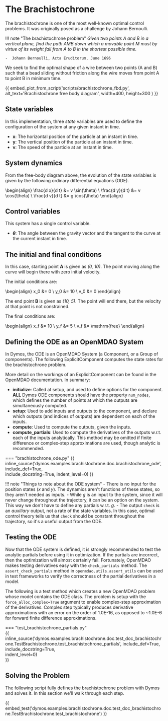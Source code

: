 # The Brachistochrone

The brachistochrone is one of the most well-known optimal control problems.
It was originally posed as a challenge by Johann Bernoulli.

!!! note "The brachistochrone problem"
    _Given two points A and B in a vertical plane, find the path AMB
    down which a movable point M must by virtue of its weight fall from
    A to B in the shortest possible time._

    -  Johann Bernoulli, Acta Eruditorum, June 1696

We seek to find the optimal shape of a wire between two points (A and B) such that a bead sliding
without friction along the wire moves from point A to point B in minimum time.

{{ embed_plot_from_script('scripts/brachistochrone_fbd.py',
alt_text='Brachistochrone free body diagram',
width=400,
height=300
) }}

## State variables

In this implementation, three _state_ variables are used to define the configuration of the system at any given instant in time.

- **x**: The horizontal position of the particle at an instant in time.
- **y**: The vertical position of the particle at an instant in time.
- **v**: The speed of the particle at an instant in time.

## System dynamics

From the free-body diagram above, the evolution of the state variables is given by the following ordinary differential equations (ODE).

\begin{align}
    \frac{d x}{d t} &= v \sin(\theta) \\
    \frac{d y}{d t} &= v \cos(\theta) \\
    \frac{d v}{d t} &= g \cos(\theta)
\end{align}

## Control variables

This system has a single control variable.

- **$\theta$**: The angle between the gravity vector and the tangent to the curve at the current instant in time.

## The initial and final conditions

In this case, starting point **A** is given as _(0, 10)_.
The point moving along the curve will begin there with zero initial velocity.

The initial conditions are:

\begin{align}
    x_0 &= 0 \\
    y_0 &= 10 \\
    v_0 &= 0
\end{align}

The end point **B** is given as _(10, 5)_.
The point will end there, but the velocity at that point is not constrained.

The final conditions are:

\begin{align}
    x_f &= 10 \\
    y_f &= 5 \\
    v_f &= \mathrm{free}
\end{align}

## Defining the ODE as an OpenMDAO System

In Dymos, the ODE is an OpenMDAO System (a Component, or a Group of components).
The following ExplicitComponent computes the state rates for the brachistochrone problem.

More detail on the workings of an ExplicitComponent can be found in the OpenMDAO documentation.  In summary:

- **initialize**:  Called at setup, and used to define options for the component.  **ALL** Dymos ODE components should have the property `num_nodes`, which defines the number of points at which the outputs are simultaneously computed.
- **setup**: Used to add inputs and outputs to the component, and declare which outputs (and indices of outputs) are dependent on each of the inputs.
- **compute**: Used to compute the outputs, given the inputs.
- **compute_partials**: Used to compute the derivatives of the outputs w.r.t. each of the inputs analytically.  This method may be omitted if finite difference or complex-step approximations are used, though analytic is recommended.

=== "brachistochrone_ode.py"
{{ inline_source('dymos.examples.brachistochrone.doc.brachistochrone_ode',
include_def=True,  
include_docstring=True,
indent_level=0)
}}

!!! note "Things to note about the ODE system"
    - There is no input for the position states ($x$ and $y$).  The dynamics aren't functions of these states, so they aren't needed as inputs.
    - While $g$ is an input to the system, since it will never change throughout the trajectory, it can be an option on the system.  This way we don't have to define any partials w.r.t. $g$.
    - The output `check` is an _auxiliary_ output, not a rate of the state variables.  In this case, optimal control theory tells us that `check` should be constant throughout the trajectory, so it's a useful output from the ODE.

## Testing the ODE

Now that the ODE system is defined, it is strongly recommended to test the analytic partials before using it in optimization.
If the partials are incorrect, then the optimization will almost certainly fail.
Fortunately, OpenMDAO makes testing derivatives easy with the `check_partials` method.
The `assert_check_partials` method in `openmdao.utils.assert_utils` can be used in test frameworks to verify the correctness of the partial derivatives in a model.

The following is a test method which creates a new OpenMDAO problem whose model contains the ODE class.
The problem is setup with the `force_alloc_complex=True` argument to enable complex-step approximation of the derivatives.
Complex step typically produces derivative approximations with an error on the order of 1.0E-16, as opposed to ~1.0E-6 for forward finite difference approximations.

=== "test_brachistochrone_partials.py"  
{{ inline_source('dymos.examples.brachistochrone.doc.test_doc_brachistochrone.TestBrachistochrone.test_brachistochrone_partials',
include_def=True,  
include_docstring=True,  
indent_level=0)  
}}

## Solving the Problem

The following script fully defines the brachistochrone problem with Dymos and solves it.  In this section we'll walk through each step.

{{ embed_test('dymos.examples.brachistochrone.doc.test_doc_brachistochrone.TestBrachistochrone.test_brachistochrone') }}
